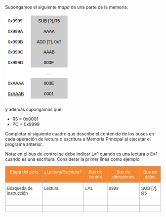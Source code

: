 Supongamos el siguiente *mapa* de una parte de la memoria:

![Conclusión](https://raw.githubusercontent.com/Orga-UNQ/mumuki-guia-qsim-memoria-buses-y-q-2/master/images/memoria-conclusion.png 'Mapa de memoria')

y además supongamos que:

* R5 = 0x0001
* PC = 0x9999

Completar el siguiente cuadro que describe el contenido de los buses en cada operación de lectura o escritura a Memoria Principal al ejecutar el programa anterior.

Nota: en el bus de control se debe indicar L=1 cuando es una lectura o E=1 cuando es una escritura. Considerar la primer línea como ejemplo




<style type="text/css">
.tg  {border-collapse:collapse;border-spacing:0;border-color:#aaa;}
.tg td{font-family:Arial, sans-serif;font-size:14px;padding:10px 5px;border-style:solid;border-width:1px;overflow:hidden;word-break:normal;border-color:#aaa;color:#333;background-color:#fff;}
.tg th{font-family:Arial, sans-serif;font-size:14px;font-weight:normal;padding:10px 5px;border-style:solid;border-width:1px;overflow:hidden;word-break:normal;border-color:#aaa;color:#fff;background-color:#f38630;}
.tg .tg-j2zy{background-color:#FCFBE3;vertical-align:top}
.tg .tg-rmb8{background-color:#C2FFD6;vertical-align:top}
.tg .tg-yw4l{vertical-align:top}
</style>
<table class="tg">
  <tr>
    <th class="tg-yw4l">Etapa del ciclo <br></th>
    <th class="tg-yw4l">¿Lectura/Escritura?</th>
    <th class="tg-yw4l">Bus de control</th>
    <th class="tg-yw4l">Bus de direcciones</th>
    <th class="tg-yw4l">Bus de datos</th>
  </tr>
  <tr>
    <td class="tg-yw4l">Búsqueda de instrucción</td>
    <td class="tg-yw4l">Lectura</td>
    <td class="tg-yw4l">L=1</td>
    <td class="tg-yw4l">9999</td>
    <td class="tg-yw4l">SUB [?], R5</td>
  </tr>
  <tr>
    <td class="tg-yw4l"></td>
    <td class="tg-yw4l"></td>
    <td class="tg-yw4l"></td>
    <td class="tg-yw4l"></td>
    <td class="tg-yw4l"></td>
  </tr>
  <tr>
    <td class="tg-yw4l"></td>
    <td class="tg-yw4l"></td>
    <td class="tg-yw4l"></td>
    <td class="tg-yw4l"></td>
    <td class="tg-yw4l"></td>
  </tr>
</table>


















































